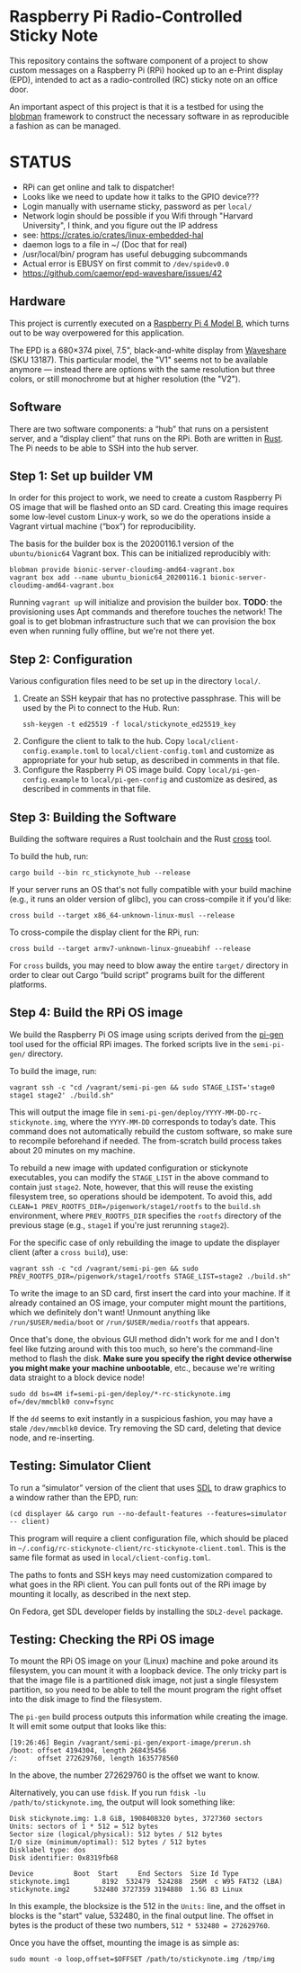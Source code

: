 # Raspberry Pi Radio-Controlled Sticky Note

This repository contains the software component of a project to show custom
messages on a Raspberry Pi (RPi) hooked up to an e-Print display (EPD),
intended to act as a radio-controlled (RC) sticky note on an office door.

An important aspect of this project is that it is a testbed for using the
[blobman][blobman] framework to construct the necessary software in as
reproducible a fashion as can be managed.

[blobman]: https://github.com/pkgw/blobman/

# STATUS

- RPi can get online and talk to dispatcher!
- Looks like we need to update how it talks to the GPIO device???
- Login manually with username sticky, password as per `local/`
- Network login should be possible if you Wifi through "Harvard University", I think,
  and you figure out the IP address
- see: https://crates.io/crates/linux-embedded-hal
- daemon logs to a file in ~/ (Doc that for real)
- /usr/local/bin/ program has useful debugging subcommands
- Actual error is EBUSY on first commit to `/dev/spidev0.0`
- https://github.com/caemor/epd-waveshare/issues/42


## Hardware

This project is currently executed on a
[Raspberry Pi 4 Model B](https://www.raspberrypi.org/products/raspberry-pi-4-model-b/),
which turns out to be way overpowered for this application.

The EPD is a 680×374 pixel, 7.5", black-and-white display from
[Waveshare](https://www.waveshare.com/product/displays/e-paper.htm) (SKU
13187). This particular model, the "V1" seems not to be available anymore —
instead there are options with the same resolution but three colors, or still
monochrome but at higher resolution (the "V2").


## Software

There are two software components: a “hub” that runs on a persistent server,
and a “display client” that runs on the RPi. Both are written in
[Rust](https://rust-lang.org/). The Pi needs to be able to SSH into the hub
server.


## Step 1: Set up builder VM

In order for this project to work, we need to create a custom Raspberry Pi OS
image that will be flashed onto an SD card. Creating this image requires some
low-level custom Linux-y work, so we do the operations inside a Vagrant
virtual machine (“box”) for reproducibility.

The basis for the builder box is the 20200116.1 version of the
`ubuntu/bionic64` Vagrant box. This can be initialized reproducibly with:

```
blobman provide bionic-server-cloudimg-amd64-vagrant.box
vagrant box add --name ubuntu_bionic64_20200116.1 bionic-server-cloudimg-amd64-vagrant.box
```

Running `vagrant up` will initialize and provision the builder box. **TODO**:
the provisioning uses Apt commands and therefore touches the network! The goal
is to get blobman infrastructure such that we can provision the box even when
running fully offline, but we're not there yet.


## Step 2: Configuration

Various configuration files need to be set up in the directory `local/`.

1. Create an SSH keypair that has no protective passphrase. This will be used
   by the Pi to connect to the Hub. Run:
   ```
   ssh-keygen -t ed25519 -f local/stickynote_ed25519_key
   ```
2. Configure the client to talk to the hub. Copy
   `local/client-config.example.toml` to `local/client-config.toml` and
   customize as appropriate for your hub setup, as described in comments in
   that file.
3. Configure the Raspberry Pi OS image build. Copy
   `local/pi-gen-config.example` to `local/pi-gen-config` and customize as
   desired, as described in comments in that file.


## Step 3: Building the Software

Building the software requires a Rust toolchain and the Rust
[cross](https://github.com/rust-embedded/cross) tool.

To build the hub, run:

```
cargo build --bin rc_stickynote_hub --release
```

If your server runs an OS that's not fully compatible with your build machine
(e.g., it runs an older version of glibc), you can cross-compile it if you'd
like:

```
cross build --target x86_64-unknown-linux-musl --release
```

To cross-compile the display client for the RPi, run:

```
cross build --target armv7-unknown-linux-gnueabihf --release
```

For `cross` builds, you may need to blow away the entire `target/` directory in
order to clear out Cargo “build script” programs built for the different
platforms.


## Step 4: Build the RPi OS image

We build the Raspberry Pi OS image using scripts derived from the
[pi-gen][pi-gen] tool used for the official RPi images. The forked scripts
live in the `semi-pi-gen/` directory.

[pi-gen]: https://github.com/RPi-Distro/pi-gen

To build the image, run:

```
vagrant ssh -c "cd /vagrant/semi-pi-gen && sudo STAGE_LIST='stage0 stage1 stage2' ./build.sh"
```

This will output the image file in
`semi-pi-gen/deploy/YYYY-MM-DD-rc-stickynote.img`, where the `YYYY-MM-DD`
corresponds to today’s date. This command does not automatically rebuild the
custom software, so make sure to recompile beforehand if needed. The
from-scratch build process takes about 20 minutes on my machine.

To rebuild a new image with updated configuration or stickynote executables, you
can modify the `STAGE_LIST` in the above command to contain just `stage2`. Note,
however, that this will reuse the existing filesystem tree, so operations should
be idempotent. To avoid this, add `CLEAN=1
PREV_ROOTFS_DIR=/pigenwork/stage1/rootfs` to the `build.sh` environment, where
`PREV_ROOTFS_DIR` specifies the `rootfs` directory of the previous stage (e.g.,
`stage1` if you're just rerunning `stage2`).

For the specific case of only rebuilding the image to update the displayer client
(after a `cross build`), use:

```
vagrant ssh -c "cd /vagrant/semi-pi-gen && sudo PREV_ROOTFS_DIR=/pigenwork/stage1/rootfs STAGE_LIST=stage2 ./build.sh"
```



To write the image to an SD card, first insert the card into your machine. If it
already contained an OS image, your computer might mount the partitions, which
we definitely don't want! Unmount anything like `/run/$USER/media/boot` or
`/run/$USER/media/rootfs` that appears.

Once that's done, the obvious GUI method didn't work for me and I don't feel
like futzing around with this too much, so here's the command-line method to
flash the disk. **Make sure you specify the right device otherwise you might
make your machine unbootable**, etc., because we're writing data straight to a
block device node!

```
sudo dd bs=4M if=semi-pi-gen/deploy/*-rc-stickynote.img of=/dev/mmcblk0 conv=fsync
```

If the `dd` seems to exit instantly in a suspicious fashion, you may have a
stale `/dev/mmcblk0` device. Try removing the SD card, deleting that device
node, and re-inserting.


## Testing: Simulator Client

To run a “simulator” version of the client that uses
[SDL](https://www.libsdl.org/) to draw graphics to a window rather than the
EPD, run:

```
(cd displayer && cargo run --no-default-features --features=simulator -- client)
```

This program will require a client configuration file, which should be placed
in `~/.config/rc-stickynote-client/rc-stickynote-client.toml`. This is the
same file format as used in `local/client-config.toml`.

The paths to fonts and SSH keys may need customization compared to what goes in
the RPi client. You can pull fonts out of the RPi image by mounting it locally,
as described in the next step.

On Fedora, get SDL developer fields by installing the `SDL2-devel` package.


## Testing: Checking the RPi OS image

To mount the RPi OS image on your (Linux) machine and poke around its
filesystem, you can mount it with a loopback device. The only tricky part is
that the image file is a partitioned disk image, not just a single filesystem
partition, so you need to be able to tell the mount program the right offset
into the disk image to find the filesystem.

The `pi-gen` build process outputs this information while creating the image. It
will emit some output that looks like this:

```
[19:26:46] Begin /vagrant/semi-pi-gen/export-image/prerun.sh
/boot: offset 4194304, length 268435456
/:     offset 272629760, length 1635778560
```

In the above, the number 272629760 is the offset we want to know.

Alternatively, you can use `fdisk`. If you run `fdisk -lu /path/to/stickynote.img`, the
output will look something like:

```
Disk stickynote.img: 1.8 GiB, 1908408320 bytes, 3727360 sectors
Units: sectors of 1 * 512 = 512 bytes
Sector size (logical/physical): 512 bytes / 512 bytes
I/O size (minimum/optimal): 512 bytes / 512 bytes
Disklabel type: dos
Disk identifier: 0x8319fb68

Device          Boot  Start     End Sectors  Size Id Type
stickynote.img1        8192  532479  524288  256M  c W95 FAT32 (LBA)
stickynote.img2      532480 3727359 3194880  1.5G 83 Linux
```

In this example, the blocksize is the 512 in the `Units:` line, and the offset
in blocks is the "start" value, 532480, in the final output line. The offset
in bytes is the product of these two numbers, `512 * 532480 = 272629760`.

Once you have the offset, mounting the image is as simple as:

```
sudo mount -o loop,offset=$OFFSET /path/to/stickynote.img /tmp/img
```
